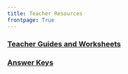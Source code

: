 ```yaml
---
title: Teacher Resources
frontpage: True
---
```


### <a href="https://drive.google.com/drive/folders/1wpabwSlGmk5RYyUlNPC19ZOvTH3T2J-O?usp=sharing">Teacher Guides and Worksheets</a>

### <a href="https://jstrieb.github.io/link-lock/#eyJ2IjoiMC4wLjEiLCJlIjoiRXNROEtCOVoyRm5MU2tzLzdWMXJIUk52YnV6N0lkNjNRNjVVY1N6c1JteElMSURqbVJMUE1oR2ZCbmFYcnZlNmM5dHMzZmxwdmtKVUMyNWlubGZQajN5S096ejl3NnhvQnM1bjVEeCtFQy9jTWxLWjI1MGpjU0t1cU4rU0NBWnI4c0dtL2c9PSIsImkiOiJkY1phZVIwb3E1bjZROFNPIn0=">Answer Keys</a>